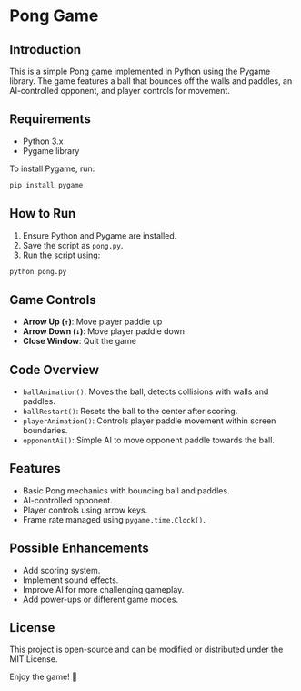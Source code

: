 # Pong Game

## Introduction
This is a simple Pong game implemented in Python using the Pygame library. The game features a ball that bounces off the walls and paddles, an AI-controlled opponent, and player controls for movement.

## Requirements
- Python 3.x
- Pygame library

To install Pygame, run:
```bash
pip install pygame
```

## How to Run
1. Ensure Python and Pygame are installed.
2. Save the script as `pong.py`.
3. Run the script using:
```bash
python pong.py
```

## Game Controls
- **Arrow Up (`↑`)**: Move player paddle up
- **Arrow Down (`↓`)**: Move player paddle down
- **Close Window**: Quit the game

## Code Overview
- `ballAnimation()`: Moves the ball, detects collisions with walls and paddles.
- `ballRestart()`: Resets the ball to the center after scoring.
- `playerAnimation()`: Controls player paddle movement within screen boundaries.
- `opponentAi()`: Simple AI to move opponent paddle towards the ball.

## Features
- Basic Pong mechanics with bouncing ball and paddles.
- AI-controlled opponent.
- Player controls using arrow keys.
- Frame rate managed using `pygame.time.Clock()`.

## Possible Enhancements
- Add scoring system.
- Implement sound effects.
- Improve AI for more challenging gameplay.
- Add power-ups or different game modes.

## License
This project is open-source and can be modified or distributed under the MIT License.

Enjoy the game! 🏓

